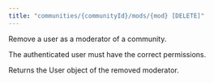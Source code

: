 ```yaml
---
title: "communities/{communityId}/mods/{mod} [DELETE]"
---
```


Remove a user as a moderator of a community.

The authenticated user must have the correct permissions.

Returns the User object of the removed moderator.
